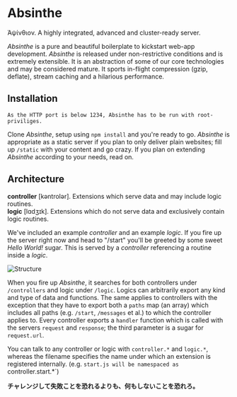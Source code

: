 Absinthe
========

Ἀψίνθιον. A highly integrated, advanced and cluster-ready server.

*Absinthe* is a pure and beautiful boilerplate to kickstart web-app development. *Absinthe* is released under non-restrictive conditions and is extremely extensible. It is an abstraction of some of our core technologies and may be considered mature. It sports in-flight compression (gzip, deflate), stream caching and a hilarious performance.

Installation
------------

    As the HTTP port is below 1234, Absinthe has to be run with root-priviliges.

  Clone *Absinthe*, setup using `npm install` and you're ready to go. *Absinthe* is appropriate as a static server if you plan to only deliver plain websites; fill up `/static` with your content and go crazy. If you plan on extending *Absinthe* according to your needs, read on.

Architecture
------------

**controller** [kəntrolər]. Extensions which serve data and may include logic routines.   
**logic** [lɑdʒɪk]. Extensions which do not serve data and exclusively contain logic routines.

We've included an example *controller* and an example *logic*. If you fire up the server right now and head to "/start" you'll be greeted by some sweet *Hello World!* sugar. This is served by a *controller* referencing a routine inside a *logic*.

![Structure](https://s3.amazonaws.com/f.cl.ly/items/033w101I102c353U3y3R/Untitled-1.png)

When you fire up *Absinthe*, it searches for both controllers under `/controllers` and logic under `/logic`. Logics can arbitrarily export any kind and type of data and functions. The same applies to controllers with the exception that they have to export both a `paths` map (an array) which includes all paths (e.g. `/start`, `/messages` et al.) to which the controller applies to. Every controller exports a `handler` function which is called with the servers `request` and `response`; the third parameter is a sugar for `request.url`.

You can talk to any controller or logic with `controller.*` and `logic.*`, whereas the filename specifies the name under which an extension is registered internally. (e.g. `start.js will be namespaced as `controller.start.*`)

**チャレンジして失敗ことを恐れるよりも、何もしないことを恐れろ。**
